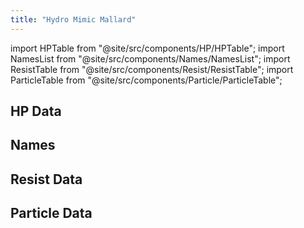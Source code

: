 ```yaml
---
title: "Hydro Mimic Mallard"
---
```


import HPTable from "@site/src/components/HP/HPTable";
import NamesList from "@site/src/components/Names/NamesList";
import ResistTable from "@site/src/components/Resist/ResistTable";
import ParticleTable from "@site/src/components/Particle/ParticleTable";

## HP Data

<HPTable item_key="hydromimicmallard" data_src="enemy" />

## Names

<NamesList item_key="hydromimicmallard" data_src="enemy" />

## Resist Data

<ResistTable item_key="hydromimicmallard" data_src="enemy" />

## Particle Data

<ParticleTable item_key="hydromimicmallard" data_src="enemy" />